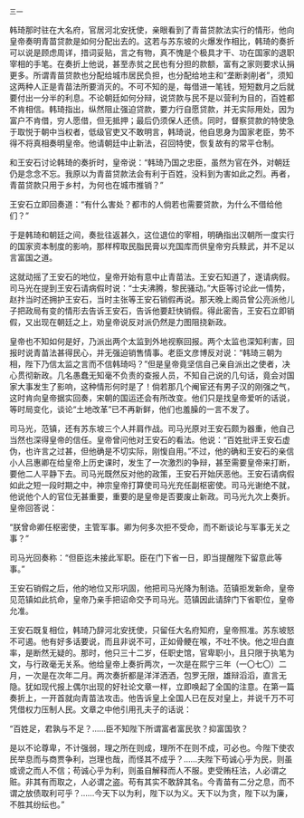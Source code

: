     三一 

   韩琦那时驻在大名府，官居河北安抚使，亲眼看到了青苗贷款法实行的情形，他向皇帝奏明青苗贷款是如何分配出去的。这若与苏东坡的火爆发作相比，韩琦的奏折可以说是顾虑周详，措词妥贴，言之有物，真不愧是个极具才干、功在国家的退职宰相的手笔。在奏折上他说，甚至赤贫之民也有分担的款额，富有之家则要求认捐更多。所谓青苗贷款也分配给城市居民负担，也分配给地主和“垄断剥削者”，须知这两种人正是青苗法所要消灭的。不可不知的是，每借进一笔钱，短短数月之后就要付出一分半的利息。不论朝廷如何分辩，说贷款与民不是以营利为目的，百姓都不肯相信。韩琦指出，纵然阻止强迫贷款，要力行自愿贷款，并无实际用处，因为富户不肯借，穷人愿借，但无抵押；最后仍须保人还债。同时，督察贷款的特使急于取悦于朝中当权者，低级官吏又不敢明言，韩琦说，他自思身为国家老臣，势不得不将真相奏明皇帝。他请朝廷中止新法，召回特使，恢复故有的常平仓制。

   和王安石讨论韩琦的奏折时，皇帝说：“韩琦乃国之忠臣，虽然为官在外，对朝廷仍是念念不忘。我原以为青苗贷款法会有利于百姓，没料到为害如此之烈。再者，青苗贷款只用于乡村，为何也在城市推销？”

   王安石立即回奏道：“有什么害处？都市的人倘若也需要贷款，为什么不借给他们？”

   于是韩琦和朝廷之间，奏批往返甚久，这位退位的宰相，明确指出汉朝所一度实行的国家资本制度的影响，那样榨取民脂民膏以充国库而供皇帝穷兵黩武，并不足以言富国之道。

   这就动摇了王安石的地位，皇帝开始有意中止青苗法。王安石知道了，遂请病假。司马光在提到王安石请病假时说：“士夫沸腾，黎民骚动。”大臣等讨论此一情势，赵抃当时还拥护王安石，当时主张等王安石销假再说。那天晚上阁员曾公亮派他儿子把政局有变的情形去告诉王安石，告诉他要赶快销假。得此密告，王安石立即销假，又出现在朝廷之上，劝皇帝说反对派仍然是力图阻挠新政。

   皇帝也不知如何是好，乃派出两个太监到外地视察回报。两个太监也深知利害，回报时说青苗法甚得民心，并无强迫销售情事。老臣文彦博反对说：“韩琦三朝为相，陛下乃信太监之言而不信韩琦吗？”但是皇帝竟坚信自己亲自派出之使者，决心贯彻新政。几名愚蠢无知毫不负责的查报人员，不知自己说的几句话，竟会对国家大事发生了影响，这种情形何时是了！倘若那几个阉宦还有男子汉的刚强之气，这时肯向皇帝据实回奏，宋朝的国运还会有所改变。他们只是找皇帝爱听的话说，等时局变化，谈论“土地改革”已不再新鲜，他们也羞臊的一言不发了。

   司马光，范镇，还有苏东坡三个人并肩作战。司马光原对王安石颇为器重，他自己当然也深得皇帝的信任。皇帝曾问他对王安石的看法。他说：“百姓批评王安石虚伪，也许言之过甚，但他确是不切实际，刚愎自用。”不过，他的确和王安石的亲信小人吕惠卿在给皇帝上历史课时，发生了一次激烈的争辩，甚至需要皇帝来打断，要他二人平静下去。司马光既然反对他的政策，王安石开始厌恶他。王安石请病假如此之短一段时期之中，神宗皇帝打算使司马光充任副枢密使。司马光谢绝不就，他说他个人的官位无甚重要，重要的是皇帝是否要废止新政。司马光九次上奏折。皇帝回答说：

   “朕曾命卿任枢密使，主管军事。卿为何多次拒不受命，而不断谈论与军事无关之事？”

   司马光回奏称：“但臣迄未接此军职。臣在门下省一日，即当提醒陛下留意此等事。”

   王安石销假之后，他的地位又形巩固，他把司马光降为制诰。范镇拒发新命，皇帝见范镇如此抗命，皇帝乃亲手把诏命交予司马光。范镇因此请辞门下省职位，皇帝允准。

   王安石既复相位，韩琦乃辞河北安抚使，只留任大名府知府，皇帝照准。苏东坡怒不可遏。他有好多话要说，而且非说不可，正如骨鲠在喉，不吐不快。他之坦白直率，是断然无疑的。那时，他只三十二岁，任职史馆，官卑职小，且只限于执笔为文，与行政毫无关系。他给皇帝上奏折两次，一次是在熙宁三年（一〇七〇）二月，一次是在次年二月。两次奏折都是洋洋洒洒，包罗无限，雄辩滔滔，直言无隐。犹如现代报上偶尔出现的好社论文章一样，立即唤起了全国的注意。在第一篇奏折上，一开首就向青苗法攻击。他告诉皇上全国人已在反对皇上，并说千万不可凭借权力压制人民。文章之中他引用孔夫子的话说：

   “百姓足，君孰与不足？……臣不知陛下所谓富者富民欤？抑富国欤？

   是以不论尊卑，不计强弱，理之所在则成，理所不在则不成，可必也。今陛下使农民举息而与商贾争利，岂理也哉，而怪其不成乎？……夫陛下苟诚心乎为民，则虽或谤之而人不信；苟诚心乎为利，则虽自解释而人不服。吏受贿枉法，人必谓之赃。非其有而取之，人必谓之盗。苟有其实不敢辞其名。今青苗有二分之息，而不谓之放债取利可乎？……今天下以为利，陛下以为义。天下以为贪，陛下以为廉，不胜其纷纭也。”


